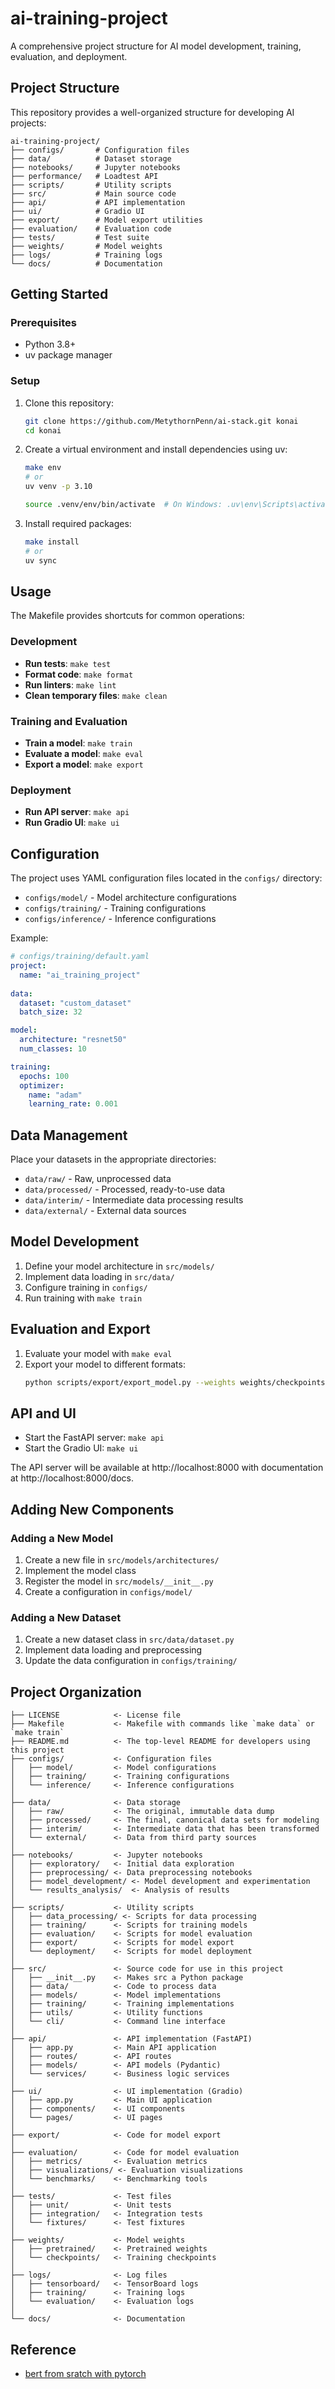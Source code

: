 # ai-training-project

A comprehensive project structure for AI model development, training, evaluation, and deployment.

## Project Structure

This repository provides a well-organized structure for developing AI projects:

```
ai-training-project/
├── configs/       # Configuration files
├── data/          # Dataset storage
├── notebooks/     # Jupyter notebooks
├── performance/   # Loadtest API 
├── scripts/       # Utility scripts
├── src/           # Main source code
├── api/           # API implementation
├── ui/            # Gradio UI
├── export/        # Model export utilities
├── evaluation/    # Evaluation code
├── tests/         # Test suite
├── weights/       # Model weights
├── logs/          # Training logs
└── docs/          # Documentation
```

## Getting Started

### Prerequisites

- Python 3.8+
- uv package manager

### Setup

1. Clone this repository:
   ```bash
   git clone https://github.com/MetythornPenn/ai-stack.git konai
   cd konai
   ```

2. Create a virtual environment and install dependencies using uv:
   ```bash
   make env 
   # or 
   uv venv -p 3.10

   source .venv/env/bin/activate  # On Windows: .uv\env\Scripts\activate
   ```

3. Install required packages:
   ```bash
   make install
   # or 
   uv sync
   ```

## Usage

The Makefile provides shortcuts for common operations:

### Development

- **Run tests**: `make test`
- **Format code**: `make format`
- **Run linters**: `make lint`
- **Clean temporary files**: `make clean`

### Training and Evaluation

- **Train a model**: `make train`
- **Evaluate a model**: `make eval`
- **Export a model**: `make export`

### Deployment

- **Run API server**: `make api`
- **Run Gradio UI**: `make ui`

## Configuration

The project uses YAML configuration files located in the `configs/` directory:

- `configs/model/` - Model architecture configurations
- `configs/training/` - Training configurations
- `configs/inference/` - Inference configurations

Example:

```yaml
# configs/training/default.yaml
project:
  name: "ai_training_project"
  
data:
  dataset: "custom_dataset"
  batch_size: 32

model:
  architecture: "resnet50"
  num_classes: 10

training:
  epochs: 100
  optimizer:
    name: "adam"
    learning_rate: 0.001
```

## Data Management

Place your datasets in the appropriate directories:

- `data/raw/` - Raw, unprocessed data
- `data/processed/` - Processed, ready-to-use data
- `data/interim/` - Intermediate data processing results
- `data/external/` - External data sources

## Model Development

1. Define your model architecture in `src/models/`
2. Implement data loading in `src/data/`
3. Configure training in `configs/`
4. Run training with `make train`

## Evaluation and Export

1. Evaluate your model with `make eval`
2. Export your model to different formats:
   ```bash
   python scripts/export/export_model.py --weights weights/checkpoints/model.pt --format onnx,tflite
   ```

## API and UI

- Start the FastAPI server: `make api`
- Start the Gradio UI: `make ui`

The API server will be available at http://localhost:8000 with documentation at http://localhost:8000/docs.

## Adding New Components

### Adding a New Model

1. Create a new file in `src/models/architectures/`
2. Implement the model class
3. Register the model in `src/models/__init__.py`
4. Create a configuration in `configs/model/`

### Adding a New Dataset

1. Create a new dataset class in `src/data/dataset.py`
2. Implement data loading and preprocessing
3. Update the data configuration in `configs/training/`

## Project Organization

    ├── LICENSE            <- License file
    ├── Makefile           <- Makefile with commands like `make data` or `make train`
    ├── README.md          <- The top-level README for developers using this project
    ├── configs/           <- Configuration files
    │   ├── model/         <- Model configurations
    │   ├── training/      <- Training configurations
    │   └── inference/     <- Inference configurations
    │
    ├── data/              <- Data storage
    │   ├── raw/           <- The original, immutable data dump
    │   ├── processed/     <- The final, canonical data sets for modeling
    │   ├── interim/       <- Intermediate data that has been transformed
    │   └── external/      <- Data from third party sources
    │
    ├── notebooks/         <- Jupyter notebooks
    │   ├── exploratory/   <- Initial data exploration
    │   ├── preprocessing/ <- Data preprocessing notebooks
    │   ├── model_development/ <- Model development and experimentation
    │   └── results_analysis/  <- Analysis of results
    │
    ├── scripts/           <- Utility scripts
    │   ├── data_processing/ <- Scripts for data processing
    │   ├── training/      <- Scripts for training models
    │   ├── evaluation/    <- Scripts for model evaluation
    │   ├── export/        <- Scripts for model export
    │   └── deployment/    <- Scripts for model deployment
    │
    ├── src/               <- Source code for use in this project
    │   ├── __init__.py    <- Makes src a Python package
    │   ├── data/          <- Code to process data
    │   ├── models/        <- Model implementations
    │   ├── training/      <- Training implementations
    │   ├── utils/         <- Utility functions
    │   └── cli/           <- Command line interface
    │
    ├── api/               <- API implementation (FastAPI)
    │   ├── app.py         <- Main API application
    │   ├── routes/        <- API routes
    │   ├── models/        <- API models (Pydantic)
    │   └── services/      <- Business logic services
    │
    ├── ui/                <- UI implementation (Gradio)
    │   ├── app.py         <- Main UI application
    │   ├── components/    <- UI components
    │   └── pages/         <- UI pages
    │
    ├── export/            <- Code for model export
    │
    ├── evaluation/        <- Code for model evaluation
    │   ├── metrics/       <- Evaluation metrics
    │   ├── visualizations/ <- Evaluation visualizations
    │   └── benchmarks/    <- Benchmarking tools
    │
    ├── tests/             <- Test files
    │   ├── unit/          <- Unit tests
    │   ├── integration/   <- Integration tests
    │   └── fixtures/      <- Test fixtures
    │
    ├── weights/           <- Model weights
    │   ├── pretrained/    <- Pretrained weights
    │   └── checkpoints/   <- Training checkpoints
    │
    ├── logs/              <- Log files
    │   ├── tensorboard/   <- TensorBoard logs
    │   ├── training/      <- Training logs
    │   └── evaluation/    <- Evaluation logs
    │
    └── docs/              <- Documentation


## Reference
- [bert from sratch with pytorch](https://neptune.ai/blog/how-to-code-bert-using-pytorch-tutorial)